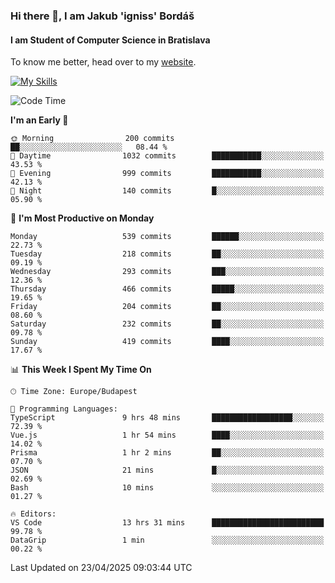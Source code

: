 ### Hi there 👋, I am Jakub 'igniss' Bordáš

#### I am Student of Computer Science in Bratislava
To know me better, head over to my [website](https://bordas.sk).

[![My Skills](https://skillicons.dev/icons?i=js,typescript,html,css,figma,svelte,vue,next,postgresql,nest,express,nodejs)](https://bordas.sk)


<!--START_SECTION:waka-->
![Code Time](http://img.shields.io/badge/Code%20Time-1%2C856%20hrs%208%20mins-blue)

**I'm an Early 🐤** 

```text
🌞 Morning                200 commits         ██░░░░░░░░░░░░░░░░░░░░░░░   08.44 % 
🌆 Daytime                1032 commits        ███████████░░░░░░░░░░░░░░   43.53 % 
🌃 Evening                999 commits         ███████████░░░░░░░░░░░░░░   42.13 % 
🌙 Night                  140 commits         █░░░░░░░░░░░░░░░░░░░░░░░░   05.90 % 
```
📅 **I'm Most Productive on Monday** 

```text
Monday                   539 commits         ██████░░░░░░░░░░░░░░░░░░░   22.73 % 
Tuesday                  218 commits         ██░░░░░░░░░░░░░░░░░░░░░░░   09.19 % 
Wednesday                293 commits         ███░░░░░░░░░░░░░░░░░░░░░░   12.36 % 
Thursday                 466 commits         █████░░░░░░░░░░░░░░░░░░░░   19.65 % 
Friday                   204 commits         ██░░░░░░░░░░░░░░░░░░░░░░░   08.60 % 
Saturday                 232 commits         ██░░░░░░░░░░░░░░░░░░░░░░░   09.78 % 
Sunday                   419 commits         ████░░░░░░░░░░░░░░░░░░░░░   17.67 % 
```


📊 **This Week I Spent My Time On** 

```text
🕑︎ Time Zone: Europe/Budapest

💬 Programming Languages: 
TypeScript               9 hrs 48 mins       ██████████████████░░░░░░░   72.39 % 
Vue.js                   1 hr 54 mins        ████░░░░░░░░░░░░░░░░░░░░░   14.02 % 
Prisma                   1 hr 2 mins         ██░░░░░░░░░░░░░░░░░░░░░░░   07.70 % 
JSON                     21 mins             █░░░░░░░░░░░░░░░░░░░░░░░░   02.69 % 
Bash                     10 mins             ░░░░░░░░░░░░░░░░░░░░░░░░░   01.27 % 

🔥 Editors: 
VS Code                  13 hrs 31 mins      █████████████████████████   99.78 % 
DataGrip                 1 min               ░░░░░░░░░░░░░░░░░░░░░░░░░   00.22 % 
```


 Last Updated on 23/04/2025 09:03:44 UTC
<!--END_SECTION:waka-->
